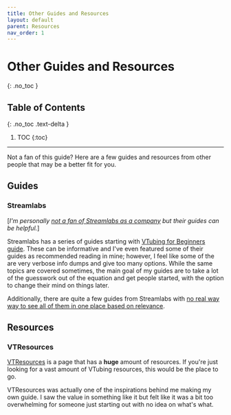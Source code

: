 ```yaml
---
title: Other Guides and Resources
layout: default
parent: Resources
nav_order: 1
---
```


# Other Guides and Resources
{: .no_toc }

## Table of Contents
{: .no_toc .text-delta }

1. TOC
{:toc}

-----

Not a fan of this guide? Here are a few guides and resources from other people that may be a better fit for you.

## Guides

### Streamlabs

[*I'm personally [not a fan of Streamlabs as a company](https://www.dexerto.com/entertainment/obs-streamlabs-reach-agreement-plagiarism-controversy-1727742/) but their guides can be helpful.*]

Streamlabs has a series of guides starting with [VTubing for Beginners guide](https://streamlabs.com/content-hub/post/vtubing-for-beginners). These can be informative and I've even featured some of their guides as recommended reading in mine; however, I feel like some of the are very verbose info dumps and give too many options. While the same topics are covered sometimes, the main goal of my guides are to take a lot of the guesswork out of the equation and get people started, with the option to change their mind on things later.

Additionally, there are quite a few guides from Streamlabs with [no real way way to see all of them in one place based on relevance](https://streamlabs.com/content-hub/search?query=VTuber&categories=streaming%2Cplatforms%2Cstreamlabs-desktop%2Ctools%2Cwidgets%2Csupport%2Cuniversity).

## Resources

### VTResources
[VTResources](https://vtresources.carrd.co/) is a page that has a **huge** amount of resources. If you're just looking for a vast amount of VTubing resources, this would be the place to go.

VTResources was actually one of the inspirations behind me making my own guide. I saw the value in something like it but felt like it was a bit too overwhelming for someone just starting out with no idea on what's what.
